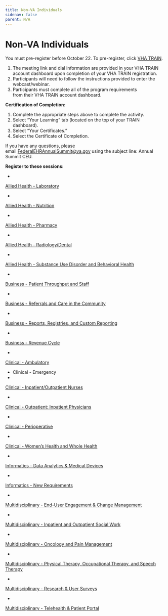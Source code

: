 ```yaml
---
title: Non-VA Individuals
sidenav: false
parent: N/A
---
```

# **Non-VA Individuals**

You must pre-register before October 22. To pre-register, click [VHA TRAIN](https://www.train.org/vha/welcome).

1. The meeting link and dial information are provided in your VHA TRAIN account dashboard upon completion of your VHA TRAIN registration.
1. Participants will need to follow the instructions provided to enter the webcast/webinar.
1. Participants must complete all of the program requirements from their VHA TRAIN account dashboard.

**Certification of Completion:**

1. Complete the appropriate steps above to complete the activity.
1. Select “Your Learning” tab (located on the top of your TRAIN dashboard).
1. Select “Your Certificates.”
1. Select the Certificate of Completion.

If you have any questions, please email [FederalEHRAnnualSummit@va.gov](mailto:FederalEHRAnnualSummit@va.gov) using the subject line: Annual Summit CEU.

**Register to these sessions:**

- 



[Allied Health - Laboratory](https://www.train.org/main/course/1122732/live-event)


- 
[Allied Health - Nutrition](https://www.train.org/main/course/1123664/live-event)

- 


[Allied Health - Pharmacy](https://www.train.org/main/course/1122736/live-event)

- 


[Allied Health - Radiology/Dental](https://www.train.org/vha/course/1122738/live-event)

- 


[Allied Health - Substance Use Disorder and Behavioral Health](https://www.train.org/main/course/1123677/live-event)

- 


[Business - Patient Throughput and Staff](https://www.train.org/vha/course/1122955/live-event)

- 


[Business - Referrals and Care in the Community](https://www.train.org/vha/course/1123084/live-event)

- 


[Business - Reports, Registries, and Custom Reporting](https://www.train.org/vha/course/1123085/live-event)

- 


[Business - Revenue Cycle](https://www.train.org/vha/course/1123667/live-event)

- 


[Clinical - Ambulatory](https://www.train.org/main/course/1122644/live-event)

- Clinical - Emergency
- 


[Clinical - Inpatient/Outpatient Nurses](https://www.train.org/vha/course/1123575/live-event)

- 


[Clinical - Outpatient: Inpatient Physicians](https://www.train.org/vha/course/1123411/live-event)

- 



[Clinical - Perioperative](https://www.train.org/vha/course/1123585/live-event)


- 
[Clinical - Women’s Health and Whole Health](https://www.train.org/main/course/1123686/live-event)

- 


[Informatics - Data Analytics & Medical Devices](https://www.train.org/vha/course/1123631/live-event)

- 


[Informatics - New Requirements](https://www.train.org/vha/course/1123622/live-event)

- 


[Multidisciplinary - End-User Engagement & Change Management](https://www.train.org/vha/course/1123578/live-event)

- 



[Multidisciplinary - Inpatient and Outpatient Social Work](https://www.train.org/vha/course/1123669/live-event)


- 
[Multidisciplinary - Oncology and Pain Management](https://www.train.org/vha/course/1123680/live-event)






- 


[Multidisciplinary - Physical Therapy, Occupational Therapy, and Speech Therapy](https://www.train.org/vha/course/1123629/live-event)

- 


[Multidisciplinary - Research & User Surveys](https://www.train.org/main/course/1123684/live-event)

- 


[Multidisciplinary - Telehealth & Patient Portal](https://www.train.org/vha/course/1123103/live-event)
